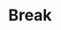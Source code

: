 ---
id: b4-2
title: "Break"
slug: /break-2
speakers:
format: session
block: h1-bb-2024
time_start: 2024-05-09T14:40:00-06:00
time_end: 2024-05-09T15:20:00-06:00
video:
slides:
---